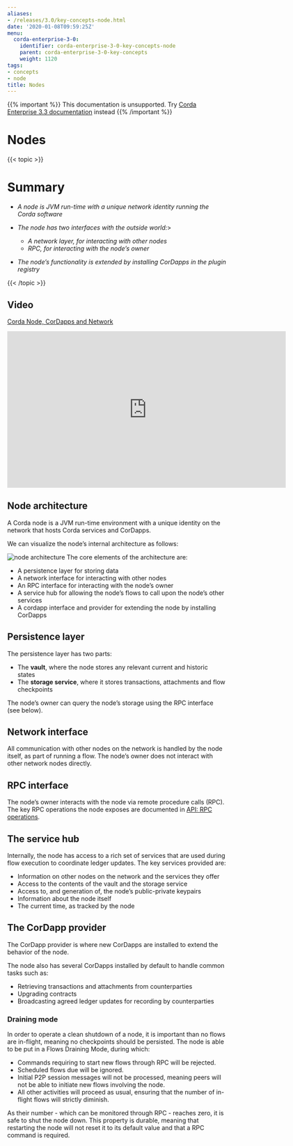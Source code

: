 ```yaml
---
aliases:
- /releases/3.0/key-concepts-node.html
date: '2020-01-08T09:59:25Z'
menu:
  corda-enterprise-3-0:
    identifier: corda-enterprise-3-0-key-concepts-node
    parent: corda-enterprise-3-0-key-concepts
    weight: 1120
tags:
- concepts
- node
title: Nodes
---
```

{{% important %}}
This documentation is unsupported.
Try [Corda Enterprise 3.3 documentation](/docs/corda-enterprise/3.3/_index.md) instead
{{% /important %}}


# Nodes


{{< topic >}}

# Summary


* *A node is JVM run-time with a unique network identity running the Corda software*
* *The node has two interfaces with the outside world:*> 

    * *A network layer, for interacting with other nodes*
    * *RPC, for interacting with the node’s owner*



* *The node’s functionality is extended by installing CorDapps in the plugin registry*


{{< /topic >}}

## Video

<p><a href="https://vimeo.com/214168860">Corda Node, CorDapps and Network</a></p>

<iframe src="https://player.vimeo.com/video/214168860" width="640" height="360" frameborder="0" webkitallowfullscreen="true" mozallowfullscreen="true" allowfullscreen="true"></iframe>


<p></p>


## Node architecture

A Corda node is a JVM run-time environment with a unique identity on the network that hosts Corda services and
CorDapps.

We can visualize the node’s internal architecture as follows:

![node architecture](/en/images/node-architecture.png "node architecture")
The core elements of the architecture are:


* A persistence layer for storing data
* A network interface for interacting with other nodes
* An RPC interface for interacting with the node’s owner
* A service hub for allowing the node’s flows to call upon the node’s other services
* A cordapp interface and provider for extending the node by installing CorDapps


## Persistence layer

The persistence layer has two parts:


* The **vault**, where the node stores any relevant current and historic states
* The **storage service**, where it stores transactions, attachments and flow checkpoints

The node’s owner can query the node’s storage using the RPC interface (see below).


## Network interface

All communication with other nodes on the network is handled by the node itself, as part of running a flow. The
node’s owner does not interact with other network nodes directly.


## RPC interface

The node’s owner interacts with the node via remote procedure calls (RPC). The key RPC operations the node exposes
are documented in [API: RPC operations](api-rpc.md).


## The service hub

Internally, the node has access to a rich set of services that are used during flow execution to coordinate ledger
updates. The key services provided are:


* Information on other nodes on the network and the services they offer
* Access to the contents of the vault and the storage service
* Access to, and generation of, the node’s public-private keypairs
* Information about the node itself
* The current time, as tracked by the node


## The CorDapp provider

The CorDapp provider is where new CorDapps are installed to extend the behavior of the node.

The node also has several CorDapps installed by default to handle common tasks such as:


* Retrieving transactions and attachments from counterparties
* Upgrading contracts
* Broadcasting agreed ledger updates for recording by counterparties


### Draining mode

In order to operate a clean shutdown of a node, it is important than no flows are in-flight, meaning no checkpoints should
be persisted. The node is able to be put in a Flows Draining Mode, during which:


* Commands requiring to start new flows through RPC will be rejected.
* Scheduled flows due will be ignored.
* Initial P2P session messages will not be processed, meaning peers will not be able to initiate new flows involving the node.
* All other activities will proceed as usual, ensuring that the number of in-flight flows will strictly diminish.

As their number - which can be monitored through RPC - reaches zero, it is safe to shut the node down.
This property is durable, meaning that restarting the node will not reset it to its default value and that a RPC command is required.


